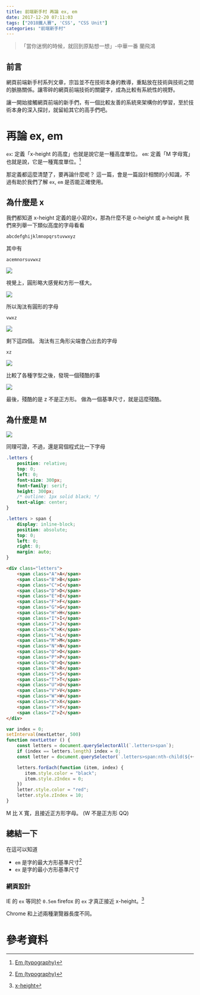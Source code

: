 ```yaml
---
title: 前端新手村 再論 ex, em
date: 2017-12-20 07:11:03
tags: ["2018鐵人賽", 'CSS', "CSS Unit"]
categories: "前端新手村"
---
```

> 「當你迷惘的時候，就回到原點想一想」-中華一番 蘭飛鴻

## 前言

網頁前端新手村系列文章，宗旨並不在技術本身的教導，重點放在技術與技術之間的脈胳關係。讓零碎的網頁前端技術的關鍵字，成為比較有系統性的視野。

讓一開始接觸網頁前端的新手們，有一個比較友善的系統來架構你的學習，至於技術本身的深入探討，就留給其它的高手們吧。

# 再論 ex, em

`ex`: 定義「x-height 的高度」也就是說它是一種高度單位。
`em`: 定義「M 字母寬」也就是說，它是一種寬度單位。[^1]

那定義都這麼清楚了，要再論什麼呢？
這一篇，會是一篇設計相關的小知識，不過有助於我們了解 `ex`, `em` 是否能正確使用。

## 為什麼是 x

我們都知道 x-height 定義的是小寫的x，那為什麼不是 o-height 或 a-height
我們來列舉一下類似高度的字母看看
```
abcdefghijklmnopqrstuvwxyz
```

其中有
```
acemnorsuvwxz
```
![](https://i.imgur.com/DdSh5T3.png)

視覺上，圓形略大感覺和方形一樣大。

![](https://i.imgur.com/GMLGIby.png)

所以淘汰有圓形的字母
```
vwxz
```
![](https://i.imgur.com/ms6kA78.png)

剩下這四個。
淘汰有三角形尖端會凸出去的字母
```
xz
```
![](https://i.imgur.com/Sq14xIR.png)

比較了各種字型之後，發現一個殘酷的事

![](https://i.imgur.com/STks9lg.png)

最後，殘酷的是 z 不是正方形。
做為一個基準尺寸，就是這麼殘酷。

## 為什麼是 M

![](https://i.imgur.com/L8SSLO5.gif)

同理可證，不過，還是寫個程式比一下字母

```CSS
.letters {
    position: relative;
    top: 0;
    left: 0;
    font-size: 300px;
    font-family: serif;
    height: 300px;
    /* outline: 1px solid black; */
    text-align: center;
}

.letters > span {
    display: inline-block;
    position: absolute;
    top: 0;
    left: 0;
    right: 0;
    margin: auto;
}
```

```html
<div class="letters">
    <span class="A">A</span>
    <span class="B">B</span>
    <span class="C">C</span>
    <span class="D">D</span>
    <span class="E">E</span>
    <span class="F">F</span>
    <span class="G">G</span>
    <span class="H">H</span>
    <span class="I">I</span>
    <span class="J">J</span>
    <span class="K">K</span>
    <span class="L">L</span>
    <span class="M">M</span>
    <span class="N">N</span>
    <span class="O">O</span>
    <span class="P">P</span>
    <span class="Q">Q</span>
    <span class="R">R</span>
    <span class="S">S</span>
    <span class="T">T</span>
    <span class="U">U</span>
    <span class="V">V</span>
    <span class="W">W</span>
    <span class="X">X</span>
    <span class="Y">Y</span>
    <span class="Z">Z</span>
</div>
```

```javascript
var index = 0;
setInterval(nextLetter, 500)
function nextLetter () {
    const letters = document.querySelectorAll(`.letters>span`);
    if (index == letters.length) index = 0;
    const letter = document.querySelector(`.letters>span:nth-child(${++index})`);

    letters.forEach(function (item, index) {
       item.style.color = "black";
       item.style.zIndex = 0;
    })
    letter.style.color = "red";
    letter.style.zIndex = 10;
}
```

M 比 X 寬，且接近正方形字母。
(W 不是正方形 QQ)


## 總結一下

在這可以知道
- `em` 是字的最大方形基準尺寸[^1]
- `ex` 是字的最小方形基準尺寸

### 網頁設計

IE 的 `ex` 等同於 `0.5em`
firefox 的 `ex` 才真正接近 x-height。[^2]

Chrome 和上述兩種瀏覽器長度不同。

# 參考資料

[^1]: [Em (typography)](https://goo.gl/dc93dy)
[^2]: [ x-height](https://en.wikipedia.org/wiki/X-height)
